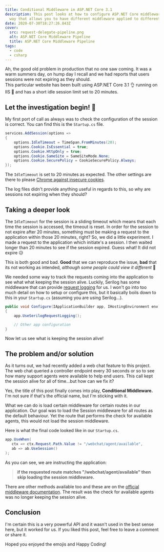 ```yaml
---
title: Conditional Middleware in ASP.NET Core 3.1
description: This post looks at how to configure ASP.NET Core middleware in a
  way that allows you to have different middleware applied to different routes.
date: 2020-07-30T18:27:26.843Z
cover:
  src: request-delegate-pipeline.png
  alt: ASP.NET Core Middleware Pipeline
  title: ASP.NET Core Middleware Pipeline
tags:
  - code
  - csharp
---
```

Ah, the good old problem in production that no one saw coming. It was a warm summers day, on hump day I recall and we had reports that users sessions were not expiring as they should.\
This particular website has been built using ASP.NET Core 3.1 👌 running on IIS  🤮 and has a short idle session limit set to 20 minutes.

## Let the investigation begin! 🙌

My first port of call as always was to check the configuration of the session is correct. You can find this is the `Startup.cs` file.

```csharp
services.AddSession(options =>
{
    options.IdleTimeout = TimeSpan.FromMinutes(20);
    options.Cookie.IsEssential = true;
    options.Cookie.HttpOnly = true;
    options.Cookie.SameSite = SameSiteMode.None;
    options.Cookie.SecurePolicy = CookieSecurePolicy.Always;
});
```

The `IdleTimeout` is set to 20 minutes as expected.  The other settings are there to please [Chrome against insecure cookies](https://www.chromestatus.com/feature/5633521622188032).

The log files didn't provide anything useful in regards to this, so why are sessions not expiring when they should?

## Taking a deeper look

The `IdleTimeout` for the session is a sliding timeout which means that each time the session is accessed, the timeout is reset. In order for the session to not expire after 20 minutes, something must be making a request to the application within those 20 minutes, right? So, we did a little experiment. I made a request to the application which initiate's a session. I then waited longer than 20 minutes to see if the session expired. Guess what! It did not expire 😥

This is both good and bad. **Good** that we can reproduce the issue, **bad** that its not working as intended, *although some people could view it different* 👀

We needed some way to track the requests coming into the application to see what what keeping the session alive. Luckily, Serilog has some middleware that can provide [request logging](https://github.com/serilog/serilog-aspnetcore) for us. I won't go into too much detail  on how to setup or configure this, but it basically boils down to this in your `Startup.cs` (assuming you are using Serilog...).

```csharp
public void Configure(IApplicationBuilder app, IHostingEnvironment env)
{
    app.UseSerilogRequestLogging();

    // Other app configuration
}
```

Now let us see what is keeping the session alive!

## The problem and/or solution

As it turns out, we had recently added a web chat feature to this project. The web chat queried a controller endpoint every 30 seconds or so to see how many support agents were available to help end users. This call kept the session alive for all of time...but how can we fix it?

Yes, the title of this post finally comes into play, **Conditional Middleware.** I'm not sure if that's the official name, but I'm sticking with it.

What we can do is load certain middleware for certain routes in our application. Our goal was to load the Session middleware for all routes as the default behaviour. Yet the route that performs the check for available agents, this would not load the session middleware.

Here is what the final code looked like in our `Startup.cs`.

```csharp
app.UseWhen(
   ctx => ctx.Request.Path.Value != "/webchat/agent/available", 
   ab => ab.UseSession()
);
```

As you can see, we are instructing the application:

>  **if the requested route matches "/webchat/agent/available" then skip loading the session middleware.**

There are other methods available too and these are on the [official middleware documentation](https://docs.microsoft.com/en-us/aspnet/core/fundamentals/middleware/?view=aspnetcore-3.1#branch-the-middleware-pipeline). The result was the check for available agents was no longer keeping the session alive.

## Conclusion

I'm certain this is a very powerful API and it wasn't used in the best sense here, but it worked for us. If you liked this post, feel free to leave a comment or share it.

Hoped you enjoyed the emojis and Happy Coding!